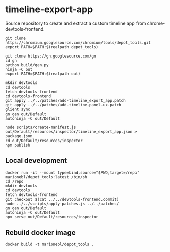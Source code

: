 # timeline-export-app

Source repository to create and extract a custom timeline app from chrome-devtools-frontend.

```
git clone https://chromium.googlesource.com/chromium/tools/depot_tools.git 
export PATH=$PATH:$(realpath depot_tools)

git clone https://gn.googlesource.com/gn
cd gn
python build/gen.py
ninja -C out
export PATH=$PATH:$(realpath out)

mkdir devtools
cd devtools
fetch devtools-frontend
cd devtools-frontend
git apply ../../patches/add-timeline_export_app.patch
git apply ../../patches/add-timeline-panel-ux.patch
glient sync
gn gen out/Default
autoninja -C out/Default

node scripts/create-manifest.js out/Default/resources/inspector/timeline_export_app.json > package.json
cd out/Default/resources/inspector
npm publish
```

## Local development

```
docker run -it --mount type=bind,source="$PWD,target=/repo" marionebl/depot_tools:latest /bin/sh
cd /repo
mkdir devtools
cd devtools
fetch devtools-frontend
git checkout $(cat ../../devtools-frontend.commit)
node ../../scripts/apply-patches.js ../../patches/
gn gen out/Default
autoninja -C out/Default
npx serve out/Default/resources/inspector
```

## Rebuild docker image

```
docker build -t marionebl/depot_tools .
```